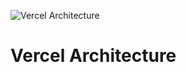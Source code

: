 ![Vercel Architecture](https://github.com/user-attachments/assets/b28055cc-dd89-4eea-9067-37e4711e8aab)

# Vercel Architecture
